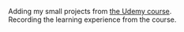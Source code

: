 Adding my small projects from <a href="https://www.udemy.com/course/100-days-of-code/">the Udemy course</a>.
<br>
Recording the learning experience from the course.
